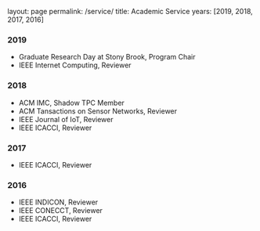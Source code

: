
layout: page
permalink: /service/
title: Academic Service
years: [2019, 2018, 2017, 2016]

<h3 class="year">2019</h3>
<ul>
<li>Graduate Research Day at Stony Brook, Program Chair</li>
<li>IEEE Internet Computing, Reviewer</li>
</ul>

<h3 class="year">2018</h3>
<ul>
<li>ACM IMC, Shadow TPC Member</li>
<li>ACM Tansactions on Sensor Networks, Reviewer</li>
<li>IEEE Journal of IoT, Reviewer</li>
<li>IEEE ICACCI, Reviewer</li>
</ul>

<h3 class="year">2017</h3>
<ul>
<li>IEEE ICACCI, Reviewer</li>
</ul>

<h3 class="year">2016</h3>
<ul>
<li>IEEE INDICON, Reviewer</li>
<li>IEEE CONECCT, Reviewer</li>
<li>IEEE ICACCI, Reviewer</li>
</ul>
